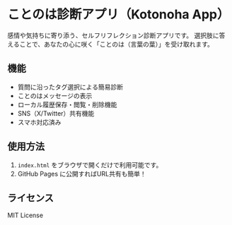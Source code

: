 # ことのは診断アプリ（Kotonoha App）

感情や気持ちに寄り添う、セルフリフレクション診断アプリです。
選択肢に答えることで、あなたの心に咲く「ことのは（言葉の葉）」を受け取れます。

## 機能
- 質問に沿ったタグ選択による簡易診断
- ことのはメッセージの表示
- ローカル履歴保存・閲覧・削除機能
- SNS（X/Twitter）共有機能
- スマホ対応済み

## 使用方法
1. `index.html` をブラウザで開くだけで利用可能です。
2. GitHub Pages に公開すればURL共有も簡単！

## ライセンス
MIT License
